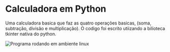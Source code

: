 # Calculadora em Python

Uma calculadora basica que faz as quatro operações basicas, (soma, subtração, divisão e multiplicação). O codigo foi escrito utiizando
a bilioteca tkinter nativa do python.

<img src = "img/img01" alt="Programa rodando em ambiente linux"/>
